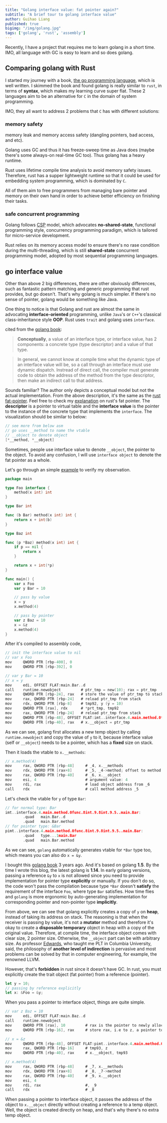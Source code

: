 ```yaml
---
title: "Golang interface value: fat pointer again?"
subtitle: "A brief tour to golang interface value"
author: Guihao Liang
published: true
bigimg: "/img/golang.jpg"
tags: ['golang', 'rust', 'assembly']
---
```


Recently, I have a project that requires me to learn golang in a short time. IMO, all language with GC is easy to learn and so does golang.

## Comparing golang with Rust

I started my journey with a book, [the go programming language][book], which is well written. I skimmed the book and found golang is really similar to `rust`, in terms of __syntax__, which makes my learning curve super flat. These 2 languages aim to be an alternative for `C` in the domain of system programming.

IMO, they all want to address 2 problems that `C` has with different solutions:

### memory safety

memory leak and memory access safety (dangling pointers, bad access, and etc).

Golang uses GC and thus it has freeze-sweep time as Java does (maybe there's some always-on real-time GC too). Thus golang has a heavy runtime.

Rust uses lifetime compile time analysis to avoid memory safety issues. Therefore, rust has a supper lightweight runtime so that it could be used for embedding system programming, which is dominated by `C`.

All of them aim to free programmers from managing bare pointer and memory on their own hand in order to achieve better efficiency on finishing their tasks.

### safe concurrent programming

Golang follows [CSP](https://en.wikipedia.org/wiki/Communicating_sequential_processes) model, which advocates __no-shared-state__, functional programming style, concurrency programming paradigm, which is tailored for micro-service development.

Rust relies on its memory access model to ensure there's no rase condition during the multi-threading, which is still __shared-state__ concurrent programming model, adopted by most sequential programming languages.

## go interface value

Other than above 2 big differences, there are other obviously differences, such as fantastic pattern matching and generic programming that rust provides, but go doesn't. That's why golang is much simpler. If there's no sense of pointer, golang would be something like Java.

One thing to notice is that Golang and rust are almost the same in advocating __interface-oriented__ programming, unlike `Java`'s or `C++`'s classical class-inheritance style __OOP__. Rust uses `trait` and golang uses `interface`.

cited from the [golang book][book]:

> __Conceptually__, a value of an interface type, or interface value, has 2 components: a concrete type (type descriptor) and a value of that type.

> In general, we cannot know at compile time what the dynamic type of an interface value will be, so a call through an interface must use dynamic dispatch. Instread of direct call, the compiler must generate code to obtain the address of the method from the type descriptor, then make an indirect call to that address.

Sounds familiar? The author only depicts a conceptual model but not the actual implementation. From the above description, it's the same as the [rust fat-pointer][blog-fat-pointer]. Feel free to check my [explanation][blog-fat-pointer] on rust's fat pointer. The __descriptor__ is a pointer to virtual table and the __interface value__ is the pointer to the instance of the concrete type that implements the `interface`. The visualization should be similar to below:

```c
// see more from below asm
// go uses __method to name the vtable
// __object to denote object
[*__method, *__object]
```

Sometimes, people use interface value to denote `__object`, the pointer to the object. To avoid any confusion, I will use `interface object` to denote the fat pointer as a whole.

Let's go through an simple [example][code-example] to verify my observation.

```go
package main

type Foo interface {
    method(x int) int
}

type Bar int

func (b Bar) method(x int) int {
    return x + int(b)
}

type Baz int

func (p *Baz) method(x int) int {
    if p == nil {
        return x
    }

    return x + int(*p)
}

func main() {
    var x Foo
    var y Bar = 10

    // pass by value
    x = y
    x.method(4)

    // pass by pointer
    var z Baz = 10
    x = &z
    x.method(4)
}
```

After it's compiled to assembly code,

```c
// init the interface value to nil
// var x Foo
mov     QWORD PTR [rbp-400], 0
mov     QWORD PTR [rbp-392], 0

// var y Bar = 10
// x = y
mov     edi, OFFSET FLAT:main.Bar..d
call    runtime.newobject         # ptr_tmp = new(10); rax = ptr_tmp
mov     QWORD PTR [rbp-24], rax   # store the value of ptr_tmp to stack
mov     rax, QWORD PTR [rbp-24]   # reload ptr_tmp from stack
mov     rdx, QWORD PTR [rbp-8]    # tmp92, y (y = 10)
mov     QWORD PTR [rax], rdx      # *prt_tmp, tmp92
mov     rax, QWORD PTR [rbp-24]   # reload ptr_tmp from stack
mov     QWORD PTR [rbp-48], OFFSET FLAT:imt..interface.4.main.method.0func.8int.9.8int.9.5..main.Bar      # x.__methods, the vtable
mov     QWORD PTR [rbp-40], rax   # x.__object = ptr_tmp
```

As we can see, golang first allocates a new temp object by calling `runtime.newobject` and copy the value of `y` to it, because interface value (self or `__object`) needs to be a pointer, which has a __fixed__ size on stack.

Then it loads the vtable to `x.__methods`:

```c
// x.method(4)
mov     rax, QWORD PTR [rbp-48]     # _4, x.__methods
mov     rdx, QWORD PTR [rax+8]      # _5, _4->method; offset to method. see vtable below
mov     rax, QWORD PTR [rbp-40]     # _6, x.__object
mov     esi, 4                      # argument value: 4
mov     rdi, rax                    # load object address from _6
call    rdx                         # call method address _5
```

Let's check the vtable for `y` of type `Bar`:

```c
// for normal type: Bar
imt..interface.4.main.method.0func.8int.9.8int.9.5..main.Bar:
        .quad   main.Bar..d
        .quad   main.Bar.method
// for pointer type: &Bar
pimt..interface.4.main.method.0func.8int.9.8int.9.5..main.Bar:
        .quad   type...1main.Bar
        .quad   main.Bar.method
```

As we can see, `golang` automatically generates vtable for `*Bar` type too, which means you can also do `x = &y`.

I bought this [golang book][book] 3 years ago. And it's based on golang __1.5__. By the time I wrote this blog, the latest golang is __1.14__. In early golang versions, passing a reference `&y` to `x` is not allowed since you need to provide implementation for pointer type __explicitly__ or manually. If you don't do so, the code won't pass the compilation because type `*Bar` doesn't __satisfy__ the requirement of the interface `Foo`, where type `Bar` satisfies. How time flies and `golang` is more ergonomic by auto-generating implementation for corresponding pointer and non-pointer type __implicitly__.

From above, we can see that golang explicitly creates a copy of `y` on __heap__, instead of taking its address on stack. The reasoning is that when the receiver is passing by value, it's not a __mutator__ method and therefore it's okay to create a __disposable temporary__ object in heap with a copy of the original value. Therefore, at compile time, the interface object comes with clear size, 2 pointer size. Otherwise, the `__object` part can be with arbitrary size. As professor [Edwards][stephen-A], who taught me PLT in Columbia University, said, the philosophy of __another level of indirection__ is pervasive and most problems can be solved by that in computer engineering, for example, the renowned LLVM.

However, that's __forbidden__ in rust since it doesn't have GC. In rust, you must explicitly create the trait object (fat pointer) from a reference (pointer).

```rust
let y = 10;
// passing by reference explicitly
let x: &Foo = &y;
```

When you pass a pointer to interface object, things are quite simple.

```c
// var z Baz = 10
mov     edi, OFFSET FLAT:main.Baz..d
call    runtime.newobject
mov     QWORD PTR [rax], 10         # rax is the pointer to newly allocated memory
mov     QWORD PTR [rbp-16], rax     # store rax, i.e to z, a pointer to int(10)

// x = &z
mov     QWORD PTR [rbp-48], OFFSET FLAT:pimt..interface.4.main.method.0func.8int.9.8int.9.5..main.Baz     # x.__methods,
mov     rax, QWORD PTR [rbp-16]     # tmp93, z
mov     QWORD PTR [rbp-40], rax     # x.__object, tmp93

// x.method(4)
mov     rax, QWORD PTR [rbp-48]     # _7, x.__methods
mov     rdx, QWORD PTR [rax+8]      # _8, _7->method
mov     rax, QWORD PTR [rbp-40]     # _9, x.__object
mov     esi, 4
mov     rdi, rax                    #, _9
call    rdx                         # _8
```

When passing a pointer to interface object, it passes the address of the object to `x.__object` directly without creating a reference to a temp object. Well, the object is created directly on heap, and that's why there's no extra temp object.

[book]: https://www.gopl.io/
[code-example]: https://godbolt.org/z/Snn_Yt
[stephen-A]: http://www.cs.columbia.edu/~sedwards/
[blog-fat-pointer]: /2020/06/06/fat-pointer
